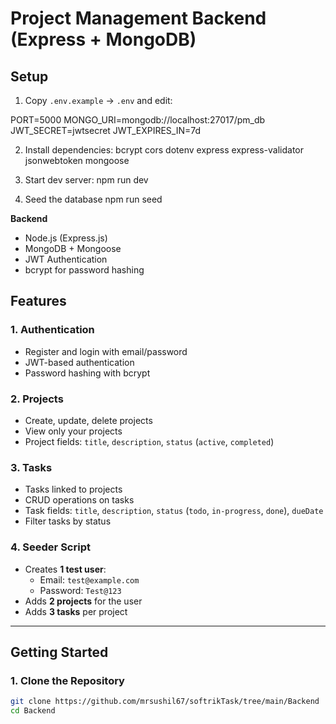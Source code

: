 # Project Management Backend (Express + MongoDB)

## Setup
1. Copy `.env.example` -> `.env` and edit:

PORT=5000
MONGO_URI=mongodb://localhost:27017/pm_db
JWT_SECRET=jwtsecret
JWT_EXPIRES_IN=7d


2. Install dependencies:
    bcrypt
    cors
    dotenv
    express
    express-validator
    jsonwebtoken
    mongoose


3. Start dev server:
npm run dev

4. Seed the database
npm run seed


**Backend**
- Node.js (Express.js)
- MongoDB + Mongoose
- JWT Authentication
- bcrypt for password hashing

## Features

### 1. Authentication
- Register and login with email/password
- JWT-based authentication
- Password hashing with bcrypt

### 2. Projects
- Create, update, delete projects
- View only your projects
- Project fields: `title`, `description`, `status` (`active`, `completed`)

### 3. Tasks
- Tasks linked to projects
- CRUD operations on tasks
- Task fields: `title`, `description`, `status` (`todo`, `in-progress`, `done`), `dueDate`
- Filter tasks by status

### 4. Seeder Script
- Creates **1 test user**:  
  - Email: `test@example.com`  
  - Password: `Test@123`  
- Adds **2 projects** for the user
- Adds **3 tasks** per project

---

## Getting Started

### 1. Clone the Repository
```bash
git clone https://github.com/mrsushil67/softrikTask/tree/main/Backend
cd Backend
